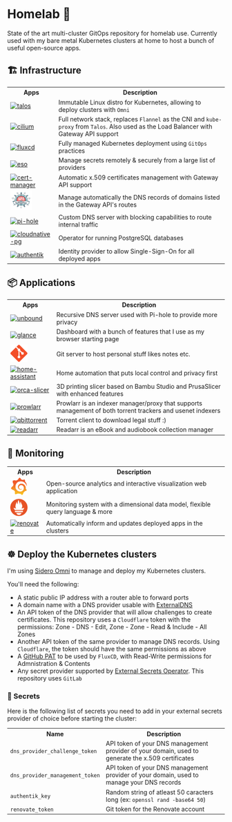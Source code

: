# Homelab 🏡

State of the art multi-cluster GitOps repository for homelab use. Currently used with my bare metal Kubernetes clusters
at home to host a bunch of useful open-source apps.

## 🏗️ Infrastructure

<table>
  <tr>
    <th>Apps</th>
    <th>Description</th>
  </tr>
  <tr>
    <td><a href="https://talos.dev/" title="Talos" target="_blank"> <img src="https://avatars.githubusercontent.com/u/13804887" alt="talos" width="35" height="35" /></a></td>
    <td>Immutable Linux distro for Kubernetes, allowing to deploy clusters with <code>Omni</code></td>
  </tr>
  <tr>
    <td><a href="https://cilium.io/" title="Cilium" target="_blank"> <img src="https://avatars.githubusercontent.com/u/21054566" alt="cilium" width="40" height="40" /></a></td>
    <td>Full network stack, replaces <code>Flannel</code> as the CNI and <code>kube-proxy</code> from <code>Talos</code>. Also used as the Load Balancer with Gateway API support</td>
  </tr>
  <tr>
    <td><a href="https://fluxcd.io/" title="FluxCD" target="_blank"> <img src="https://avatars.githubusercontent.com/u/52158677" alt="fluxcd" width="50" height="40" /></a></td>
    <td>Fully managed Kubernetes deployment using <code>GitOps</code> practices</td>
  </tr>
  <tr>
    <td><a href="https://external-secrets.io/" title="External Secrets Operator" target="_blank"> <img src="https://avatars.githubusercontent.com/u/68335991" alt="eso" width="35" height="35" /></a></td>
    <td>Manage secrets remotely & securely from a large list of providers</td>
  </tr>
  <tr>
    <td><a href="https://cert-manager.io/" title="Cert-Manager" target="_blank"> <img src="https://avatars.githubusercontent.com/u/39950598" alt="cert-manager" width="40" height="40" /></a></td>
    <td>Automatic x.509 certificates management with Gateway API support</td>
  </tr>
  <tr>
    <td><a href="https://kubernetes-sigs.github.io/external-dns/latest/" title="ExternalDNS" target="_blank"> <img src="https://raw.githubusercontent.com/kubernetes-sigs/external-dns/master/docs/img/external-dns.png" alt="externaldns" width="50" height="45" /></a></td>
    <td>Manage automatically the DNS records of domains listed in the Gateway API's routes</td>
  </tr>
  <tr>
    <td><a href="https://pi-hole.net/" title="Pi-hole" target="_blank"> <img src="https://avatars.githubusercontent.com/u/16827203" alt="pi-hole" width="40" height="40" /></a></td>
    <td>Custom DNS server with blocking capabilities to route internal traffic</td>
  </tr>
  <tr>
    <td><a href="https://cloudnative-pg.io/" title="CloudNativePG" target="_blank"> <img src="https://avatars.githubusercontent.com/u/100373852" alt="cloudnative-pg" width="40" height="40" /></a></td>
    <td>Operator for running PostgreSQL databases</td>
  </tr>
  <tr>
    <td><a href="https://goauthentik.io/" title="Authentik" target="_blank"> <img src="https://avatars.githubusercontent.com/u/82976448" alt="authentik" width="40" height="40" /></a></td>
    <td>Identity provider to allow Single-Sign-On for all deployed apps</td>
  </tr>
</table>

## 📦 Applications

<table>
  <tr>
    <th>Apps</th>
    <th>Description</th>
  </tr>
  <tr>
    <td><a href="https://www.nlnetlabs.nl/projects/unbound/about/" title="Unbound" target="_blank"> <img src="https://netdata.cloud/img/unbound.png" alt="unbound" width="35" height="35" /></a></td>
    <td>Recursive DNS server used with Pi-hole to provide more privacy</td>
  </tr>
  <tr>
    <td><a href="https://github.com/glanceapp/glance" title="Glance" target="_blank"> <img src="https://avatars.githubusercontent.com/u/159397742" alt="glance" width="40" height="40" /></a></td>
    <td>Dashboard with a bunch of features that I use as my browser starting page</td>
  </tr>
  <tr>
    <td><a href="https://git-scm.com/" title="Git" target="_blank"> <img src="https://raw.githubusercontent.com/devicons/devicon/refs/heads/master/icons/git/git-original.svg" alt="git" width="40" height="40" /></a></td>
    <td>Git server to host personal stuff likes notes etc.</td>
  </tr>
  <tr>
    <td><a href="https://www.home-assistant.io/" title="Home Assistant" target="_blank"> <img src="https://avatars.githubusercontent.com/u/13844975" alt="home-assistant" width="35" height="35" /></a></td>
    <td>Home automation that puts local control and privacy first</td>
  </tr>
  <tr>
    <td><a href="https://github.com/SoftFever/OrcaSlicer" title="Orca Slicer" target="_blank"> <img src="https://raw.githubusercontent.com/SoftFever/OrcaSlicer/refs/heads/main/resources/images/OrcaSlicer.ico" alt="orca-slicer" width="40" height="40" /></a></td>
    <td>3D printing slicer based on Bambu Studio and PrusaSlicer with enhanced features</td>
  </tr>
  <tr>
    <td><a href="https://prowlarr.com/" title="Prowlarr" target="_blank"> <img src="https://avatars.githubusercontent.com/u/73049443" alt="prowlarr" width="35" height="35" /></a></td>
    <td>Prowlarr is an indexer manager/proxy that supports management of both torrent trackers and usenet indexers</td>
  </tr>
  <tr>
    <td><a href="https://www.qbittorrent.org/" title="qBittorrent" target="_blank"> <img src="https://avatars.githubusercontent.com/u/2131270" alt="qbittorrent" width="35" height="35" /></a></td>
    <td>Torrent client to download legal stuff :)</td>
  </tr>
  <tr>
    <td><a href="https://readarr.com/" title="Readarr" target="_blank"> <img src="https://avatars.githubusercontent.com/u/57576474" alt="readarr" width="35" height="35" /></a></td>
    <td>Readarr is an eBook and audiobook collection manager</td>
  </tr>
</table>

## 🔭 Monitoring

<table>
  <tr>
    <th>Apps</th>
    <th>Description</th>
  </tr>
  <tr>
    <td><a href="https://grafana.com/" title="Grafana" target="_blank"> <img src="https://raw.githubusercontent.com/devicons/devicon/refs/heads/master/icons/grafana/grafana-original.svg" alt="graphana" width="40" height="40" /></a></td>
    <td>Open-source analytics and interactive visualization web application</td>
  </tr>
  <tr>
    <td><a href="https://prometheus.io/" title="Prometheus" target="_blank"> <img src="https://raw.githubusercontent.com/devicons/devicon/refs/heads/master/icons/prometheus/prometheus-original.svg" alt="prometheus" width="40" height="40" /></a></td>
    <td>Monitoring system with a dimensional data model, flexible query language & more</td>
  </tr>
  <tr>
    <td><a href="https://docs.mend.io/renovate/latest/" title="Renovate" target="_blank"> <img src="https://avatars.githubusercontent.com/u/38656520" alt="renovate" width="35" height="35" /></a></td>
    <td>Automatically inform and updates deployed apps in the clusters</td>
  </tr>
</table>

## ☸️ Deploy the Kubernetes clusters

I'm using [Sidero Omni](https://github.com/siderolabs/omni) to manage and deploy my Kubernetes clusters.

You'll need the following:

- A static public IP address with a router able to forward ports
- A domain name with a DNS provider usable with [ExternalDNS](https://kubernetes-sigs.github.io/external-dns/latest/#the-latest-release)
- An API token of the DNS provider that will allow challenges to create certificates. This repository uses a `Cloudflare` token with the permissions: Zone - DNS - Edit, Zone - Zone - Read & Include - All Zones
- Another API token of the same provider to manage DNS records. Using `Cloudflare`, the token should have the same
permissions as above
- A [GitHub PAT](https://github.com/settings/personal-access-tokens) to be used by `FluxCD`, with Read-Write permissions
for Admnistration & Contents
- Any secret provider supported by [External Secrets Operator](https://external-secrets.io/). This repository uses `GitLab`

### 🔑 Secrets

Here is the following list of secrets you need to add in your external secrets provider of choice before starting the
cluster:

<table>
  <tr>
    <th>Name</th>
    <th>Description</th>
  </tr>
  <tr>
    <td><code>dns_provider_challenge_token</code></td>
    <td>API token of your DNS management provider of your domain, used to generate the x.509 certificates</td>
  </tr>
  <tr>
    <td><code>dns_provider_management_token</code></td>
    <td>API token of your DNS management provider of your domain, used to manage your DNS records</td>
  </tr>
  <tr>
    <td><code>authentik_key</code></td>
    <td>Random string of atleast 50 caracters long (ex: <code>openssl rand -base64 50</code>)</td>
  </tr>
  <tr>
    <td><code>renovate_token</code></td>
    <td>Git token for the Renovate account</td>
  </tr>
</table>

